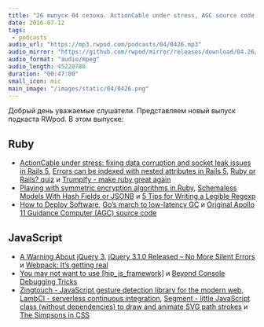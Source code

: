 ```yaml
---
title: "26 выпуск 04 сезона. ActionCable under stress, AGC source code, Trumpify, jQuery 3.1.0, Zingtouch, LambCI и прочее"
date: 2016-07-12
tags:
 - podcasts
audio_url: "https://mp3.rwpod.com/podcasts/04/0426.mp3"
audio_mirror: "https://github.com/rwpod/mirror/releases/download/04.26/0426.mp3"
audio_format: "audio/mpeg"
audio_length: 45220788
duration: "00:47:00"
small_icon: mic
main_image: "/images/static/04/0426.png"
---
```


Добрый день уважаемые слушатели. Представляем новый выпуск подкаста RWpod. В этом выпуске:

## Ruby

 - [ActionCable under stress: fixing data corruption and socket leak issues in Rails 5](https://blog.phusion.nl/2016/07/07/actioncable-under-stress-p1/), [Errors can be indexed with nested attributes in Rails 5](http://blog.bigbinary.com/2016/07/07/errors-can-be-indexed-with-nested-attrbutes-in-rails-5.html), [Ruby or Rails? quiz](http://railshurts.com/quiz/) и [Trumpify - make ruby great again](https://github.com/rickr/trumpify)
 - [Playing with symmetric encryption algorithms in Ruby](https://medium.com/@Bakku1505/playing-with-symmetric-encryption-algorithms-in-ruby-8652f105341e), [Schemaless Models With Hash Fields or JSONB](https://apotonick.wordpress.com/2016/07/06/schemaless-models-with-hash-fields-or-jsonb/) и [5 Tips for Writing a Legible Regexp](http://aaronlasseigne.com/2016/07/08/5-tips-for-writing-a-legible-regexp/)
 - [How to Deploy Software](https://zachholman.com/posts/deploying-software), [Go’s march to low-latency GC](https://blog.twitch.tv/gos-march-to-low-latency-gc-a6fa96f06eb7) и [Original Apollo 11 Guidance Computer (AGC) source code](https://github.com/chrislgarry/Apollo-11)

## JavaScript

 - [A Warning About jQuery 3](http://blog.bugsnag.com/a-warning-about-jquery-3), [jQuery 3.1.0 Released – No More Silent Errors](https://blog.jquery.com/2016/07/07/jquery-3-1-0-released-no-more-silent-errors/) и [Webpack: It’s getting real](https://medium.com/webpack/webpack-its-getting-real-92c60fca1db1)
 - [You may not want to use [hip_js_framework]](https://medium.com/unhandled-exception/you-may-not-want-to-use-hip-js-framework-708f6358da95) и [Beyond Console Debugging Tricks](https://medium.com/outsystems-experts/beyond-console-debugging-tricks-f7d0d7f5df4)
 - [Zingtouch - JavaScript gesture detection library for the modern web](https://zingchart.github.io/zingtouch/), [LambCI - serverless continuous integration](https://github.com/lambci/lambci), [Segment - little JavaScript class (without dependencies) to draw and animate SVG path strokes](http://lmgonzalves.github.io/segment/) и [The Simpsons in CSS](http://pattle.github.io/simpsons-in-css/)


<!--more-->
